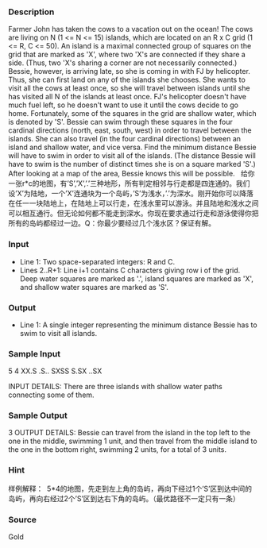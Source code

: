 
### Description
Farmer John has taken the cows to a vacation out on the ocean! The cows are living on N (1 <= N <= 15) islands, which are located on an R x C grid (1 <= R, C <= 50). An island is a maximal connected group of squares on the grid that are marked as 'X', where two 'X's are connected if they share a side. (Thus, two 'X's sharing a corner are not necessarily connected.) Bessie, however, is arriving late, so she is coming in with FJ by helicopter. Thus, she can first land on any of the islands she chooses. She wants to visit all the cows at least once, so she will travel between islands until she has visited all N of the islands at least once. FJ's helicopter doesn't have much fuel left, so he doesn't want to use it until the cows decide to go home. Fortunately, some of the squares in the grid are shallow water, which is denoted by 'S'. Bessie can swim through these squares in the four cardinal directions (north, east, south, west) in order to travel between the islands. She can also travel (in the four cardinal directions) between an island and shallow water, and vice versa. Find the minimum distance Bessie will have to swim in order to visit all of the islands. (The distance Bessie will have to swim is the number of distinct times she is on a square marked 'S'.) After looking at a map of the area, Bessie knows this will be possible. 
  给你一张r*c的地图，有’S’,’X’,’.’三种地形，所有判定相邻与行走都是四连通的。我们设’X’为陆地，一个’X’连通块为一个岛屿，’S’为浅水，’.’为深水。刚开始你可以降落在任一一块陆地上，在陆地上可以行走，在浅水里可以游泳。并且陆地和浅水之间可以相互通行。但无论如何都不能走到深水。你现在要求通过行走和游泳使得你把所有的岛屿都经过一边。Q：你最少要经过几个浅水区？保证有解。
 
### Input
* Line 1: Two space-separated integers: R and C. 
* Lines 2..R+1: Line i+1 contains C characters giving row i of the grid. Deep water squares are marked as '.', island squares are marked as 'X', and shallow water squares are marked as 'S'. 

### Output
* Line 1: A single integer representing the minimum distance Bessie has to swim to visit all islands.
### Sample Input
5 4
XX.S
.S..
SXSS
S.SX
..SX


INPUT DETAILS: There are three islands with shallow water paths connecting some of them. 


### Sample Output
 3 
OUTPUT DETAILS: Bessie can travel from the island in the top left to the one in the middle, swimming 1 unit, 
and then travel from the middle island to the one in the bottom right, swimming 2 units, for a total of 3 units. 




### Hint
样例解释：
 5*4的地图，先走到左上角的岛屿，再向下经过1个’S’区到达中间的岛屿，再向右经过2个’S’区到达右下角的岛屿。（最优路径不一定只有一条）
### Source
Gold